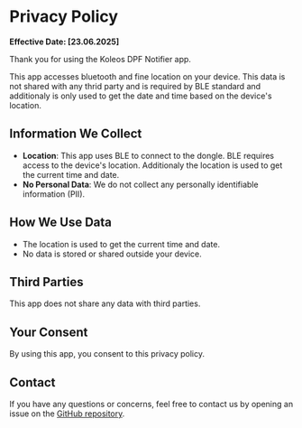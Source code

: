 # Privacy Policy

**Effective Date: [23.06.2025]**

Thank you for using the Koleos DPF Notifier app.

This app accesses bluetooth and fine location on your device. This data is not shared with any thrid party and is required by BLE standard and additionaly is only used to get the date and time based on the device's location.

## Information We Collect

- **Location**: This app uses BLE to connect to the dongle. BLE requires access to the device's location. Additionaly the location is used to get the current time and date.
- **No Personal Data**: We do not collect any personally identifiable information (PII).

## How We Use Data

- The location is used to get the current time and date.
- No data is stored or shared outside your device.

## Third Parties

This app does not share any data with third parties.

## Your Consent

By using this app, you consent to this privacy policy.

## Contact

If you have any questions or concerns, feel free to contact us by opening an issue on the [GitHub repository](https://github.com/casianb2/koleos-dpf-alert).

